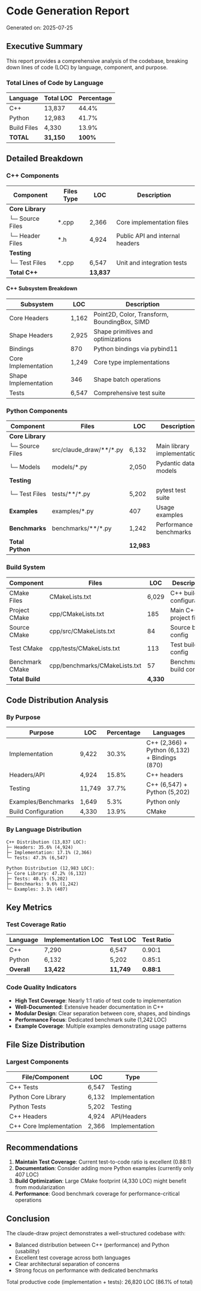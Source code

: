 # Code Generation Report

Generated on: 2025-07-25

## Executive Summary

This report provides a comprehensive analysis of the codebase, breaking down lines of code (LOC) by language, component, and purpose.

### Total Lines of Code by Language

| Language | Total LOC | Percentage |
|----------|-----------|------------|
| C++      | 13,837    | 44.4%     |
| Python   | 12,983    | 41.7%     |
| Build Files | 4,330  | 13.9%     |
| **TOTAL** | **31,150** | **100%** |

## Detailed Breakdown

### C++ Components

| Component | Files Type | LOC | Description |
|-----------|------------|-----|-------------|
| **Core Library** | | | |
| └─ Source Files | *.cpp | 2,366 | Core implementation files |
| └─ Header Files | *.h | 4,924 | Public API and internal headers |
| **Testing** | | | |
| └─ Test Files | *.cpp | 6,547 | Unit and integration tests |
| **Total C++** | | **13,837** | |

#### C++ Subsystem Breakdown

| Subsystem | LOC | Description |
|-----------|-----|-------------|
| Core Headers | 1,162 | Point2D, Color, Transform, BoundingBox, SIMD |
| Shape Headers | 2,925 | Shape primitives and optimizations |
| Bindings | 870 | Python bindings via pybind11 |
| Core Implementation | 1,249 | Core type implementations |
| Shape Implementation | 346 | Shape batch operations |
| Tests | 6,547 | Comprehensive test suite |

### Python Components

| Component | Files | LOC | Description |
|-----------|-------|-----|-------------|
| **Core Library** | | | |
| └─ Source Files | src/claude_draw/**/*.py | 6,132 | Main library implementation |
| └─ Models | models/*.py | 2,050 | Pydantic data models |
| **Testing** | | | |
| └─ Test Files | tests/**/*.py | 5,202 | pytest test suite |
| **Examples** | examples/*.py | 407 | Usage examples |
| **Benchmarks** | benchmarks/**/*.py | 1,242 | Performance benchmarks |
| **Total Python** | | **12,983** | |

### Build System

| Component | Files | LOC | Description |
|-----------|-------|-----|-------------|
| CMake Files | CMakeLists.txt | 6,029 | C++ build configuration |
| Project CMake | cpp/CMakeLists.txt | 185 | Main C++ project file |
| Source CMake | cpp/src/CMakeLists.txt | 84 | Source build config |
| Test CMake | cpp/tests/CMakeLists.txt | 113 | Test build config |
| Benchmark CMake | cpp/benchmarks/CMakeLists.txt | 57 | Benchmark build config |
| **Total Build** | | **4,330** | |

## Code Distribution Analysis

### By Purpose

| Purpose | LOC | Percentage | Languages |
|---------|-----|------------|-----------|
| Implementation | 9,422 | 30.3% | C++ (2,366) + Python (6,132) + Bindings (870) |
| Headers/API | 4,924 | 15.8% | C++ headers |
| Testing | 11,749 | 37.7% | C++ (6,547) + Python (5,202) |
| Examples/Benchmarks | 1,649 | 5.3% | Python only |
| Build Configuration | 4,330 | 13.9% | CMake |

### By Language Distribution

```
C++ Distribution (13,837 LOC):
├─ Headers: 35.6% (4,924)
├─ Implementation: 17.1% (2,366)
└─ Tests: 47.3% (6,547)

Python Distribution (12,983 LOC):
├─ Core Library: 47.2% (6,132)
├─ Tests: 40.1% (5,202)
├─ Benchmarks: 9.6% (1,242)
└─ Examples: 3.1% (407)
```

## Key Metrics

### Test Coverage Ratio

| Language | Implementation LOC | Test LOC | Test Ratio |
|----------|-------------------|----------|------------|
| C++ | 7,290 | 6,547 | 0.90:1 |
| Python | 6,132 | 5,202 | 0.85:1 |
| **Overall** | **13,422** | **11,749** | **0.88:1** |

### Code Quality Indicators

- **High Test Coverage**: Nearly 1:1 ratio of test code to implementation
- **Well-Documented**: Extensive header documentation in C++
- **Modular Design**: Clear separation between core, shapes, and bindings
- **Performance Focus**: Dedicated benchmark suite (1,242 LOC)
- **Example Coverage**: Multiple examples demonstrating usage patterns

## File Size Distribution

### Largest Components

| File/Component | LOC | Type |
|----------------|-----|------|
| C++ Tests | 6,547 | Testing |
| Python Core Library | 6,132 | Implementation |
| Python Tests | 5,202 | Testing |
| C++ Headers | 4,924 | API/Headers |
| C++ Core Implementation | 2,366 | Implementation |

## Recommendations

1. **Maintain Test Coverage**: Current test-to-code ratio is excellent (0.88:1)
2. **Documentation**: Consider adding more Python examples (currently only 407 LOC)
3. **Build Optimization**: Large CMake footprint (4,330 LOC) might benefit from modularization
4. **Performance**: Good benchmark coverage for performance-critical operations

## Conclusion

The claude-draw project demonstrates a well-structured codebase with:
- Balanced distribution between C++ (performance) and Python (usability)
- Excellent test coverage across both languages
- Clear architectural separation of concerns
- Strong focus on performance with dedicated benchmarks

Total productive code (implementation + tests): 26,820 LOC (86.1% of total)